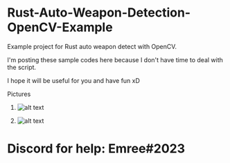 # Rust-Auto-Weapon-Detection-OpenCV-Example

Example project for Rust auto weapon detect with OpenCV.

I'm posting these sample codes here because I don't have time to deal with the script.

I hope it will be useful for you and have fun xD

Pictures

1) ![alt text](https://i.hizliresim.com/p8jveuu.png)

2) ![alt text](https://i.hizliresim.com/qp2aulf.png)

# Discord for help: Emree#2023
